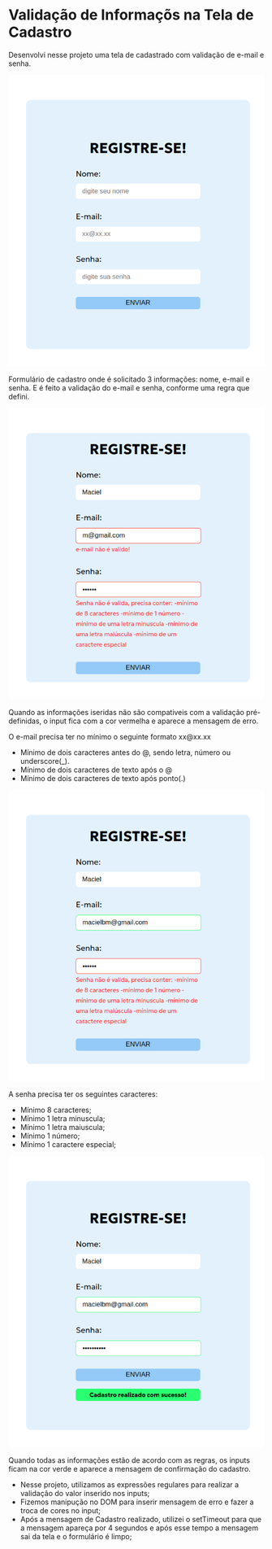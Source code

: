 <h1>Validação de Informaçõs na Tela de Cadastro</h1>
<p>Desenvolvi nesse projeto uma tela de cadastrado com validação de e-mail e senha.</p>

![Formulário de Cadastro](https://raw.githubusercontent.com/macielbmo/registration-validation/main/public/img-readme/form-limpo.png)
<p>Formulário de cadastro onde é solicitado 3 informações: nome, e-mail e senha. E é feito a validação do e-mail e senha, conforme uma regra que defini.</p>

![Error Preenchimento do Form](https://raw.githubusercontent.com/macielbmo/registration-validation/main/public/img-readme/form-erro.png)
<p>Quando as informações iseridas não são compativeis com a validação pré-definidas, o input fica com a cor vermelha e aparece a mensagem de erro.</p>

 <p>O e-mail precisa ter no mínimo o seguinte formato xx@xx.xx</p>
<ul>
  <li>Mínimo de dois caracteres antes do @, sendo letra, número ou underscore(_).</li>
  <li>Mínimo de dois caracteres de texto após o @</li>
  <li>Mínimo de dois caracteres de texto após ponto(.)</li>
</ul>

![Erro apenas na senha](https://github.com/macielbmo/registration-validation/blob/main/public/img-readme/form-valid-erro.png)

<p>A senha precisa ter os seguintes caracteres:</p>
<ul>
  <li>Mínimo 8 caracteres;</li>
  <li>Mínimo 1 letra minuscula;</li>
  <li>Mínimo 1 letra maiuscula;</li>
  <li>Mínimo 1 número;</li>
  <li>Mínimo 1 caractere especial;</li>
</ul>

![Sucess](https://raw.githubusercontent.com/macielbmo/registration-validation/main/public/img-readme/form-sucess.png)
<p>Quando todas as informações estão de acordo com as regras, os inputs ficam na cor verde e aparece a mensagem de confirmação do cadastro.</p>
<ul>
<li>Nesse projeto, utilizamos as expressões regulares para realizar a validação do valor inserido nos inputs;</li>
<li>Fizemos manipução no DOM para inserir mensagem de erro e fazer a troca de cores no input;</li>
<li>Após a mensagem de Cadastro realizado, utilizei o setTimeout para que a mensagem apareça por 4 segundos e após esse tempo a mensagem sai da tela e o formulário é limpo;</li>
</ul>
